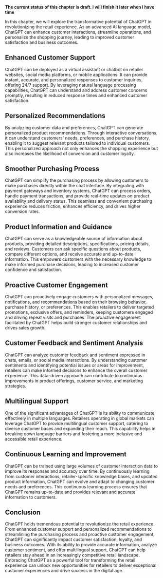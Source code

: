 **The current status of this chapter is draft. I will finish it later when I have time**

In this chapter, we will explore the transformative potential of ChatGPT in revolutionizing the retail experience. As an advanced AI language model, ChatGPT can enhance customer interactions, streamline operations, and personalize the shopping journey, leading to improved customer satisfaction and business outcomes.

Enhanced Customer Support
-------------------------

ChatGPT can be deployed as a virtual assistant or chatbot on retailer websites, social media platforms, or mobile applications. It can provide instant, accurate, and personalized responses to customer inquiries, offering 24/7 support. By leveraging natural language processing capabilities, ChatGPT can understand and address customer concerns promptly, resulting in reduced response times and enhanced customer satisfaction.

Personalized Recommendations
----------------------------

By analyzing customer data and preferences, ChatGPT can generate personalized product recommendations. Through interactive conversations, it can understand customers' needs, preferences, and purchase history, enabling it to suggest relevant products tailored to individual customers. This personalized approach not only enhances the shopping experience but also increases the likelihood of conversion and customer loyalty.

Smoother Purchasing Process
---------------------------

ChatGPT can simplify the purchasing process by allowing customers to make purchases directly within the chat interface. By integrating with payment gateways and inventory systems, ChatGPT can process orders, handle payment transactions, and provide real-time updates on product availability and delivery status. This seamless and convenient purchasing experience reduces friction, enhances efficiency, and drives higher conversion rates.

Product Information and Guidance
--------------------------------

ChatGPT can serve as a knowledgeable source of information about products, providing detailed descriptions, specifications, pricing details, and reviews. Customers can ask specific questions about products, compare different options, and receive accurate and up-to-date information. This empowers customers with the necessary knowledge to make informed purchase decisions, leading to increased customer confidence and satisfaction.

Proactive Customer Engagement
-----------------------------

ChatGPT can proactively engage customers with personalized messages, notifications, and recommendations based on their browsing behavior, purchase history, or preferences. This enables retailers to deliver targeted promotions, exclusive offers, and reminders, keeping customers engaged and driving repeat visits and purchases. The proactive engagement facilitated by ChatGPT helps build stronger customer relationships and drives sales growth.

Customer Feedback and Sentiment Analysis
----------------------------------------

ChatGPT can analyze customer feedback and sentiment expressed in chats, emails, or social media interactions. By understanding customer sentiments and identifying potential issues or areas for improvement, retailers can make informed decisions to enhance the overall customer experience. This data-driven approach can contribute to continuous improvements in product offerings, customer service, and marketing strategies.

Multilingual Support
--------------------

One of the significant advantages of ChatGPT is its ability to communicate effectively in multiple languages. Retailers operating in global markets can leverage ChatGPT to provide multilingual customer support, catering to diverse customer bases and expanding their reach. This capability helps in breaking down language barriers and fostering a more inclusive and accessible retail experience.

Continuous Learning and Improvement
-----------------------------------

ChatGPT can be trained using large volumes of customer interaction data to improve its responses and accuracy over time. By continuously learning from customer interactions, retailer-specific knowledge bases, and updated product information, ChatGPT can evolve and adapt to changing customer needs and preferences. This continuous learning process ensures that ChatGPT remains up-to-date and provides relevant and accurate information to customers.

Conclusion
----------

ChatGPT holds tremendous potential to revolutionize the retail experience. From enhanced customer support and personalized recommendations to streamlining the purchasing process and proactive customer engagement, ChatGPT can significantly impact customer satisfaction, loyalty, and business outcomes. With its ability to provide accurate information, analyze customer sentiment, and offer multilingual support, ChatGPT can help retailers stay ahead in an increasingly competitive retail landscape. Embracing ChatGPT as a powerful tool for transforming the retail experience can unlock new opportunities for retailers to deliver exceptional customer experiences and drive success in the digital age.
